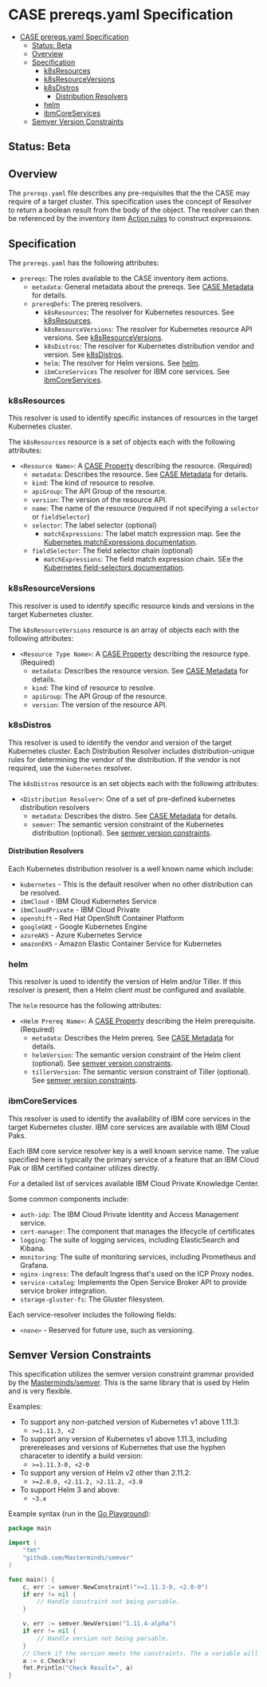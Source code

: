 # CASE prereqs.yaml Specification
- [CASE prereqs.yaml Specification](#case-prereqsyaml-specification)
  - [Status: Beta](#status-beta)
  - [Overview](#overview)
  - [Specification](#specification)
    - [k8sResources](#k8sresources)
    - [k8sResourceVersions](#k8sresourceversions)
    - [k8sDistros](#k8sdistros)
      - [Distribution Resolvers](#distribution-resolvers)
    - [helm](#helm)
    - [ibmCoreServices](#ibmcoreservices)
  - [Semver Version Constraints](#semver-version-constraints)

## Status:  Beta

## Overview
The `prereqs.yaml` file describes any pre-requisites that the the CASE may require of a target cluster. This specification uses the concept of Resolver to return a boolean result from the body of the object. The resolver can then be referenced by the inventory item [Action rules](220-actions.md#prereq-rules) to construct expressions.

## Specification
The `prereqs.yaml` has the following attributes:

* `prereqs`: The roles available to the CASE inventory item actions.
  * `metadata`:  General metadata about the prereqs. See [CASE Metadata](010-case-structure.md#Specification-metadata-and-versioning) for details.
  * `prereqDefs`: The prereq resolvers.
    * `k8sResources`:  The resolver for Kubernetes resources. See [k8sResources](#k8sResources).
    * `k8sResourceVersions`: The resolver for Kubernetes resource API versions. See [k8sResourceVersions](#k8sResourceVersions).
    * `k8sDistros`: The resolver for Kubernetes distribution vendor and version. See [k8sDistros](#k8sDistros).
    * `helm`: The resolver for Helm versions.  See [helm](#helm).
    * `ibmCoreServices`  The resolver for IBM core services. See [ibmCoreServices](#ibmCoreServices).

### k8sResources
This resolver is used to identify specific instances of resources in the target Kubernetes cluster.

The `k8sResources` resource is a set of objects each with the following attributes:
* `<Resource Name>`:  A [CASE Property](010-case-structure.md#yaml-file-format) describing the resource.  (Required)
  * `metadata`:  Describes the resource.  See [CASE Metadata](010-case-structure.md#Specification-metadata-and-versioning) for details.
  * `kind`:  The kind of resource to resolve.
  * `apiGroup`:  The API Group of the resource.
  * `version`:  The version of the resource API.
  * `name`:  The name of the resource (required if not specifying a `selector` or `fieldSelector`)
  * `selector`:  The label selector (optional)
    * `matchExpressions`:  The label match expression map.  See the [Kubernetes matchExpressions documentation](https://kubernetes.io/docs/concepts/overview/working-with-objects/labels/#resources-that-support-set-based-requirements).
  * `fieldSelector`:  The field selector chain (optional)
    * `matchExpressions`:  The field match expression chain. SEe the [Kubernetes field-selectors documentation](https://kubernetes.io/docs/concepts/overview/working-with-objects/field-selectors/).


### k8sResourceVersions
This resolver is used to identify specific resource kinds and versions in the target Kubernetes cluster.

The `k8sResourceVersions` resource is an array of objects each with the following attributes:
* `<Resource Type Name>`:  A [CASE Property](010-case-structure.md#yaml-file-format) describing the resource type.  (Required)
  * `metadata`:  Describes the resource version.  See [CASE Metadata](010-case-structure.md#Specification-metadata-and-versioning) for details.
  * `kind`:  The kind of resource to resolve.
  * `apiGroup`:  The API Group of the resource.
  * `version`:  The version of the resource API.



### k8sDistros
This resolver is used to identify the vendor and version of the target Kubernetes cluster.  Each Distribution Resolver includes distribution-unique rules for determining the vendor of the distribution.  If the vendor is not required, use the `kubernetes` resolver.

The `k8sDistros` resource is an set objects each with the following attributes:
* `<Distribution Resolver>`:  One of a set of pre-defined kubernetes distribution resolvers
  * `metadata`:  Describes the distro.  See [CASE Metadata](010-case-structure.md#Specification-metadata-and-versioning) for details.
  * `semver`: The semantic version constraint of the Kubernetes distribution (optional).  See [semver version constraints](#semver-version-constraints).

#### Distribution Resolvers
Each Kubernetes distribution resolver is a well known name which include:

* `kubernetes` - This is the default resolver when no other distribution can be resolved.
* `ibmCloud` - IBM Cloud Kubernetes Service
* `ibmCloudPrivate` - IBM Cloud Private
* `openshift` - Red Hat OpenShift Container Platform
* `googleGKE` - Google Kubernetes Engine
* `azureAKS` - Azure Kubernetes Service
* `amazonEKS` - Amazon Elastic Container Service for Kubernetes

### helm
This resolver is used to identify the version of Helm and/or Tiller.  If this resolver is present, then a Helm client must be configured and available.

The `helm` resource has the following attributes:
* `<Helm Prereq Name>`:  A [CASE Property](010-case-structure.md#yaml-file-format) describing the Helm prerequisite.  (Required)
  * `metadata`:  Describes the Helm prereq.  See [CASE Metadata](010-case-structure.md#Specification-metadata-and-versioning) for details.
  * `helmVersion`:  The semantic version constraint of the Helm client (optional).  See [semver version constraints](#semver-version-constraints).
  * `tillerVersion`: The semantic version constraint of Tiller (optional).  See [semver version constraints](#semver-version-constraints).


### ibmCoreServices
This resolver is used to identify the availability of IBM core services in the target Kubernetes cluster.  IBM core services are available with IBM Cloud Paks.

Each IBM core service resolver key is a well known service name. The value specified here is typically the primary service of a feature that an IBM Cloud Pak or IBM certified container utilizes directly.

For a detailed list of services available IBM Cloud Private Knowledge Center.

Some common components include:

* `auth-idp`: The IBM Cloud Private Identity and Access Management service.
* `cert-manager`: The component that manages the lifecycle of certificates
* `logging`: The suite of logging services, including ElasticSearch and Kibana.
* `monitoring`: The suite of monitoring services, including Prometheus and Grafana.
* `nginx-ingress`: The default Ingress that's used on the ICP Proxy nodes.
* `service-catalog`: Implements the Open Service Broker API to provide service broker integration.
* `storage-gluster-fs`: The Gluster filesystem.

Each service-resolver includes the following fields:

* `<none>` - Reserved for future use, such as versioning.


## Semver Version Constraints
This specification utilizes the semver version constraint grammar provided by the [Masterminds/semver](https://github.com/Masterminds/semver#checking-version-constraints).  This is the same library that is used by Helm and is very flexible.

Examples:
* To support any non-patched version of Kubernetes v1 above 1.11.3:  
  * `>=1.11.3, <2`
* To support any version of Kubernetes v1 above 1.11.3, including prerereleases and versions of Kubernetes that use the hyphen characeter to identify a build version:  
  * `>=1.11.3-0, <2-0`
* To support any version of Helm v2 other than 2.11.2:  
  * `>=2.0.0, <2.11.2, >2.11.2, <3.0`
* To support Helm 3 and above:
  * `~3.x`

Example syntax (run in the [Go Playground](https://play.golang.org)):
```go
package main

import (
	"fmt"
	"github.com/Masterminds/semver"
)

func main() {
	c, err := semver.NewConstraint(">=1.11.3-0, <2.0-0")
	if err != nil {
		// Handle constraint not being parsable.
	}

	v, err := semver.NewVersion("1.11.4-alpha")
	if err != nil {
		// Handle version not being parsable.
	}
	// Check if the version meets the constraints. The a variable will be true.
	a := c.Check(v)
	fmt.Println("Check Result=", a)
}

```

